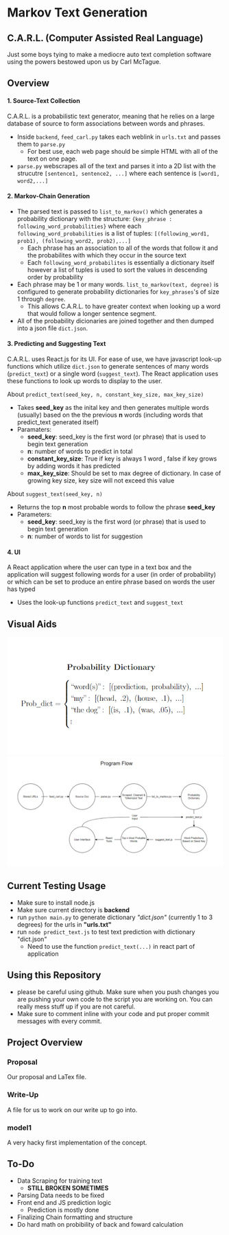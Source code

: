 # Markov Text Generation
## C.A.R.L. (Computer Assisted Real Language)
Just some boys tying to make a mediocre auto text completion software using the powers bestowed upon us by Carl McTague. 

## Overview

#### 1. Source-Text Collection
C.A.R.L. is a probabilistic text generator, meaning that he relies on a large database of source to form associations between words and phrases.
- Inside ```backend```, ```feed_carl.py``` takes each weblink in ```urls.txt``` and passes them to ```parse.py```
  - For best use, each web page should be simple HTML with all of the text on one page.
- ```parse.py``` webscrapes all of the text and parses it into a 2D list with the strucutre ```[sentence1, sentence2, ...]``` where each sentence is  ```[word1, word2,...]```


#### 2. Markov-Chain Generation
- The parsed text is passed to ```list_to_markov()``` which generates a probability dictionary with the structure: ```{key_phrase : following_word_probabilities}``` where each ```following_word_probabilities``` is a list of tuples: ```[(following_word1, prob1), (following_word2, prob2),...]```
  - Each phrase has an association to all of the words that follow it and the probabilites with which they occur in the source text
  - Each ```following_word_probabilites``` is essentially a dictionary itself however a list of tuples is used to sort the values in descending order by probability
- Each phrase may be 1 or many words. ```list_to_markov(text, degree)``` is configured to generate probability dictionaries for ```key_phrases```'s of size 1 through ```degree```.   
  - This allows C.A.R.L. to have greater context when looking up a word that would follow a longer sentence segment.
- All of the probability dicionaries are joined together and then dumped into a json file ```dict.json```.


#### 3. Predicting and Suggesting Text
C.A.R.L. uses React.js for its UI. For ease of use, we have javascript look-up functions which utilize ```dict.json``` to generate sentences of many words (```predict_text```) or a single word (```suggest_text```). The React application uses these functions to look up words to display to the user.

About ```predict_text(seed_key, n, constant_key_size, max_key_size)```
- Takes **seed_key** as the inital key and then generates multiple words (usually) based on the the previous **n** words (including words that predict_text generated itself)
- Paramaters: 
  - **seed_key**: seed_key is the first word (or phrase) that is used to begin text generation
  - **n**: number of words to predict in total
  - **constant_key_size**: True if key is always 1 word , false if key grows by adding words it has predicted
  - **max_key_size**: Should be set to max degree of dictionary. In case of growing key size, key size will not exceed this value
  
About ```suggest_text(seed_key, n)```
- Returns the top **n** most probable words to follow the phrase **seed_key**
- Parameters:
  - **seed_key**: seed_key is the first word (or phrase) that is used to begin text generation
  - **n**: number of words to list for suggestion


#### 4. UI
A React application where the user can type in a text box and the application will suggest following words for a user (in order of probability) or which can be set to produce an entire phrase based on words the user has typed
- Uses the look-up functions ```predict_text``` and ```suggest_text```


## Visual Aids
![plot](diagrams/prob_dict.PNG)
![plot](diagrams/flow_diagram.PNG)

## Current Testing Usage

- Make sure to install node.js
- Make sure current directory is **backend**
- run ```python main.py``` to generate dictionary *"dict.json"* (currently 1 to 3 degrees) for the urls in **"urls.txt"**
- run ```node predict_text.js``` to test text prediction with dictionary "dict.json"
  - Need to use the function ```predict_text(...)``` in react part of application 



## Using this Repository
- please be careful using github. Make sure when you push changes you are pushing your own code to the script you are working on. You can really mess stuff up if you are not careful.
- Make sure to comment inline with your code and put proper commit messages with every commit.
## Project Overview
### Proposal
 Our proposal and LaTex file.
### Write-Up
 A file for us to work on our write up to go into.
### model1
 A very hacky first implementation of the concept. 
## To-Do
- Data Scraping for training text
   - **STILL BROKEN SOMETIMES**
- Parsing Data needs to be fixed
- Front end and JS prediction logic
   - Prediction is mostly done
- Finalizing Chain formatting and structure
- Do hard math on probibility of back and foward calculation 
